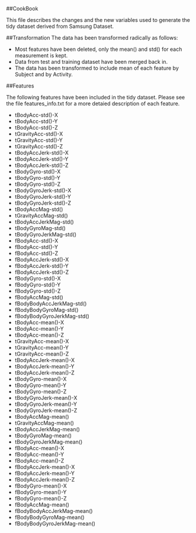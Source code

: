 ##CookBook

This file describes the changes and the new variables used to generate the tidy dataset derived from Samsung Dataset.

##Transformation
The data has been transformed radically as follows:

 * Most features have been deleted, only the mean() and std() for each measurement is kept.
 * Data from test and training dataset have been merged back in.
 * The data has been transformed to include mean of each feature by Subject and by Activity.

##Features

The following features have been included in the tidy dataset.  Please see the file features_info.txt for a more detaied description of each feature.

 * tBodyAcc-std()-X
 * tBodyAcc-std()-Y
 * tBodyAcc-std()-Z
 * tGravityAcc-std()-X
 * tGravityAcc-std()-Y
 * tGravityAcc-std()-Z
 * tBodyAccJerk-std()-X
 * tBodyAccJerk-std()-Y
 * tBodyAccJerk-std()-Z
 * tBodyGyro-std()-X
 * tBodyGyro-std()-Y
 * tBodyGyro-std()-Z
 * tBodyGyroJerk-std()-X
 * tBodyGyroJerk-std()-Y
 * tBodyGyroJerk-std()-Z
 * tBodyAccMag-std()
 * tGravityAccMag-std()
 * tBodyAccJerkMag-std()
 * tBodyGyroMag-std()
 * tBodyGyroJerkMag-std()
 * fBodyAcc-std()-X
 * fBodyAcc-std()-Y
 * fBodyAcc-std()-Z
 * fBodyAccJerk-std()-X
 * fBodyAccJerk-std()-Y
 * fBodyAccJerk-std()-Z
 * fBodyGyro-std()-X
 * fBodyGyro-std()-Y
 * fBodyGyro-std()-Z
 * fBodyAccMag-std()
 * fBodyBodyAccJerkMag-std()
 * fBodyBodyGyroMag-std()
 * fBodyBodyGyroJerkMag-std()
 * tBodyAcc-mean()-X
 * tBodyAcc-mean()-Y
 * tBodyAcc-mean()-Z
 * tGravityAcc-mean()-X
 * tGravityAcc-mean()-Y
 * tGravityAcc-mean()-Z
 * tBodyAccJerk-mean()-X
 * tBodyAccJerk-mean()-Y
 * tBodyAccJerk-mean()-Z
 * tBodyGyro-mean()-X
 * tBodyGyro-mean()-Y
 * tBodyGyro-mean()-Z
 * tBodyGyroJerk-mean()-X
 * tBodyGyroJerk-mean()-Y
 * tBodyGyroJerk-mean()-Z
 * tBodyAccMag-mean()
 * tGravityAccMag-mean()
 * tBodyAccJerkMag-mean()
 * tBodyGyroMag-mean()
 * tBodyGyroJerkMag-mean()
 * fBodyAcc-mean()-X
 * fBodyAcc-mean()-Y
 * fBodyAcc-mean()-Z
 * fBodyAccJerk-mean()-X
 * fBodyAccJerk-mean()-Y
 * fBodyAccJerk-mean()-Z
 * fBodyGyro-mean()-X
 * fBodyGyro-mean()-Y
 * fBodyGyro-mean()-Z
 * fBodyAccMag-mean()
 * fBodyBodyAccJerkMag-mean()
 * fBodyBodyGyroMag-mean()
 * fBodyBodyGyroJerkMag-mean()


